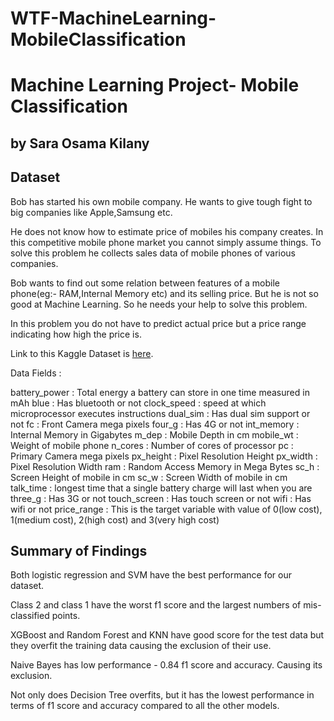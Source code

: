 # WTF-MachineLearning-MobileClassification

# Machine Learning Project- Mobile Classification
## by Sara Osama Kilany


## Dataset

Bob has started his own mobile company. He wants to give tough fight to big companies like Apple,Samsung etc.

He does not know how to estimate price of mobiles his company creates. In this competitive mobile phone market you cannot simply assume things. To solve this problem he collects sales data of mobile phones of various companies.

Bob wants to find out some relation between features of a mobile phone(eg:- RAM,Internal Memory etc) and its selling price. But he is not so good at Machine Learning. So he needs your help to solve this problem.

In this problem you do not have to predict actual price but a price range indicating how high the price is.

Link to this Kaggle Dataset is [here](https://www.kaggle.com/datasets/iabhishekofficial/mobile-price-classification).

Data Fields :

battery_power : Total energy a battery can store in one time measured in mAh
blue : Has bluetooth or not
clock_speed : speed at which microprocessor executes instructions
dual_sim : Has dual sim support or not
fc : Front Camera mega pixels
four_g : Has 4G or not
int_memory : Internal Memory in Gigabytes
m_dep : Mobile Depth in cm
mobile_wt : Weight of mobile phone
n_cores : Number of cores of processor
pc : Primary Camera mega pixels
px_height : Pixel Resolution Height
px_width : Pixel Resolution Width
ram : Random Access Memory in Mega Bytes
sc_h : Screen Height of mobile in cm
sc_w : Screen Width of mobile in cm
talk_time : longest time that a single battery charge will last when you are
three_g : Has 3G or not
touch_screen : Has touch screen or not
wifi : Has wifi or not
price_range : This is the target variable with value of 0(low cost), 1(medium cost), 2(high cost) and 3(very high cost)


## Summary of Findings

Both logistic regression and SVM have the best performance for our dataset.

Class 2 and class 1 have the worst f1 score and the largest numbers of mis-classified points.

XGBoost and Random Forest and KNN have good score for the test data but they overfit the training data causing the exclusion of their use.

Naive Bayes has low performance - 0.84 f1 score and accuracy. Causing its exclusion.

Not only does Decision Tree overfits, but it has the lowest performance in terms of f1 score and accuracy compared to all the other models.

